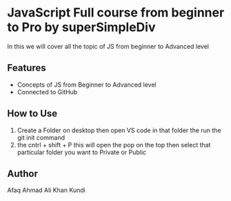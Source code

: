 # JavaScript Full course from beginner to Pro by superSimpleDiv
In this we will cover all the topic of JS from beginner to Advanced level 

## Features
- Concepts of JS from Beginner to Advanced level 
- Connected to GitHub

## How to Use 
1. Create a Folder on desktop then open VS code in that folder the run the git init command 
2. the cntrl + shift + P this will open the pop on the top then select that particular folder you want to Private or Public

## Author
Afaq Ahmad Ali Khan Kundi
